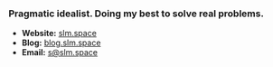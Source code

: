 ### Pragmatic idealist. Doing my best to solve real problems.

- **Website:** [slm.space](https://slm.space)
- **Blog:** [blog.slm.space](https://blog.slm.space/)
- **Email:** [s@slm.space](mailto:s@slm.space)
